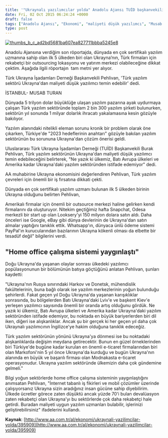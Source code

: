 ```yaml
---
title: '"Ukraynalı yazılımcılar yolda" Anadolu Ajansı TUİD başkanvekili Burak Pehlivan röportaj'
date: Fri, 02 Oct 2015 06:24:24 +0000
draft: false
tags: ["Anadolu Ajansı", "Ekonomi", "maliyeti düşük yazılımcı", "Musab Turan", "outsourcing", "röportaj", "sertifikalı yazılım", "Türk yazılım sektörü", "yatırım merkezi"]
type: post
---
```


[![thumbs_b_c_ad2bd5681ba607ea827711bbba5245e8](http://burakpehlivan.org/wp-content/uploads/2015/10/thumbs_b_c_ad2bd5681ba607ea827711bbba5245e8.jpg)](http://burakpehlivan.org/wp-content/uploads/2015/10/thumbs_b_c_ad2bd5681ba607ea827711bbba5245e8.jpg)

Anadolu Ajansına verdiğim son röportajda, dünyada en çok sertifikalı yazılım uzmanına sahip olan ilk 5 ülkeden biri olan Ukrayna’nın, Türk firmaları için rekabetçi bir outsourcing lokasyonu ve yatırım merkezi olabileceğine dikkat çektim. Aşağıda ilgili röportajın  tam metni yer alıyor.

Türk Ukrayna İşadamları Derneği Başkanvekili Pehlivan, 'Türk yazılım sektörü Ukrayna'dan maliyeti düşük yazılımcı temin edebilir' dedi.

İSTANBUL- MUSAB TURAN

Dünyada 5 trilyon dolar büyüklüğe ulaşan yazılım pazarına ayak uydurmaya çalışan Türk yazılım sektöründe toplam 2 bin 300 yazılım şirketi bulunurken, sektörün yıl sonunda 1 milyar dolarlık ihracatı yakalamasına kesin gözüyle bakılıyor.

Yazılım alanındaki nitelikli eleman sorunu kronik bir problem olarak öne çıkarken, Türkiye'de "2023 hedeflerinin anahtarı" gözüyle bakılan yazılım sektörünün bu sorununa Ukrayna'dan çözüm önerisi geldi.

Uluslararası Türk Ukrayna İşadamları Derneği (TUİD) Başkanvekili Burak Pehlivan, Türk yazılım sektörünün Ukrayna'dan maliyeti düşük yazılımcı temin edebileceğini belirterek, "Ne yazık ki ülkemiz, Batı Avrupa ülkeleri ve Amerika kadar Ukrayna'daki yazılım sektöründen istifade edemiyor" dedi.

AA muhabirine Ukrayna ekonomisini değerlendiren Pehlivan, Türk yazılım çevreleri için önemli bir iş fırsatına dikkati çekti.

Dünyada en çok sertifikalı yazılım uzmanı bulunan ilk 5 ülkeden birinin Ukrayna olduğunu belirten Pehlivan,

Amerikalı firmalar için önemli bir outsource merkezi haline gelirken kendi firmalarını da oluşturuyor. Nitekim geçtiğimiz hafta Snapchat, Odesa merkezli bir start up olan Looksery'yi 150 milyon dolara satın aldı. Daha önceleri ise Google, eBay gibi dünya devlerinin de Ukrayna'dan satın almalar yaptığını tanıklık ettik. Whatsapp'ın, dünyaca ünlü ödeme sistemi PayPal'ın kurucularından bazılarının Ukrayna kökenli olması da elbette bir tesadüf değil" bilgilerini verdi.


"Home office çalışma sistemi yaygınlaştı"
-----------------------------------------


Doğu Ukrayna'da yaşanan olaylar sonrası ülkedeki yazılımcı popülasyonunun bir bölümünün batıya göçtüğünü anlatan Pehlivan, şunları kaydetti:

"Ukrayna'nın Rusya sınırındaki Harkov ve Donetsk, mühendislik fakültelerinin, buna bağlı olarak ise yazılım merkezlerinin yoğun bulunduğu şehirlerdi. Fakat geçen yıl Doğu Ukrayna'da yaşanan karışıklıklar sonrasında, bu bölgelerden Batı Ukrayna'daki Lviv'e ve başkent Kiev'e yerleşen yazılımcı sayısında önemli bir oranda artış olduğunu gördük. Ne yazık ki ülkemiz, Batı Avrupa ülkeleri ve Amerika kadar Ukrayna'daki yazılım sektöründen istifade edemiyor, bu noktada en büyük bariyerlerden biri dil iken, diğeri ise alışkanlıklar. Ancak şu bir gerçek ki her geçen yıl daha çok Ukraynalı yazılımcının İngilizce'ye hakim olduğuna tanıklık edeceğiz.

Türk yazılım sektörünün yönünü Ukrayna'ya dönmesi ise bu noktadaki alışkanlıklarda değişim meydana getirecektir. Bunun en güzel örneklerinden biri Türkiye'de bugüne kadar kurulan en önemli e-ticaret firmalarından biri olan Markofoni'nin 5 yıl önce Ukrayna'da kurduğu ve bugün Ukrayna'nın alanında en büyük ve başarılı firması olan Modnakasta e-ticaret operasyonudur. Ukrayna yazılım sektöründe ülkemizin daha çok gündemine gelmeli."

Bilgi yoğun sektörlerde home office çalışma sisteminin yaygınlaştığını anımsatan Pehlivan, "İnternet tabanlı iş fikirleri ve mobil çözümler üzerinde çalışıyorsanız Ukrayna sizin aradığınız insan gücüne sahip diyebilirim. Ülkede ücretler görece zaten düşüktü ancak yüzde 70'i bulan devalüasyon zaten rekabetçi olan Ukrayna'yı bu sektörlerde çok daha rekabetçi hale getirdi. Buradan maliyeti uygun yazılım uzmanları bulabilir, işlerinizi geliştirebilirsiniz" ifadelerini kullandı.

**Kaynak**: [http://www.aa.com.tr/al/ekonomi/ukraynali-yazilimcilar-yolda/395909](http://www.aa.com.tr/al/ekonomi/ukraynali-yazilimcilar-yolda/395909)